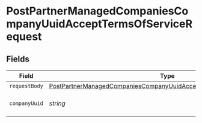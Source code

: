 # PostPartnerManagedCompaniesCompanyUuidAcceptTermsOfServiceRequest


## Fields

| Field                                                                                                                                                                     | Type                                                                                                                                                                      | Required                                                                                                                                                                  | Description                                                                                                                                                               |
| ------------------------------------------------------------------------------------------------------------------------------------------------------------------------- | ------------------------------------------------------------------------------------------------------------------------------------------------------------------------- | ------------------------------------------------------------------------------------------------------------------------------------------------------------------------- | ------------------------------------------------------------------------------------------------------------------------------------------------------------------------- |
| `requestBody`                                                                                                                                                             | [PostPartnerManagedCompaniesCompanyUuidAcceptTermsOfServiceRequestBody](../../models/operations/postpartnermanagedcompaniescompanyuuidaccepttermsofservicerequestbody.md) | :heavy_minus_sign:                                                                                                                                                        | N/A                                                                                                                                                                       |
| `companyUuid`                                                                                                                                                             | *string*                                                                                                                                                                  | :heavy_check_mark:                                                                                                                                                        | The UUID of the company                                                                                                                                                   |